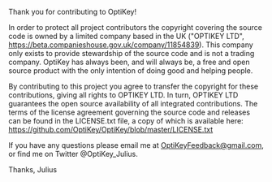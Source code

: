 Thank you for contributing to OptiKey!

In order to protect all project contributors the copyright covering the source code is owned by a limited company based in the UK ("OPTIKEY LTD", https://beta.companieshouse.gov.uk/company/11854839). This company only exists to provide stewardship of the source code and is not a trading company. OptiKey has always been, and will always be, a free and open source product with the only intention of doing good and helping people.

By contributing to this project you agree to transfer the copyright for these contributions, giving all rights to OPTIKEY LTD. In turn, OPTIKEY LTD guarantees the open source availability of all integrated contributions. The terms of the license agreement governing the source code and releases can be found in the LICENSE.txt file, a copy of which is available here: https://github.com/OptiKey/OptiKey/blob/master/LICENSE.txt

If you have any questions please email me at OptiKeyFeedback@gmail.com, or find me on Twitter @OptiKey_Julius.

Thanks,
Julius
